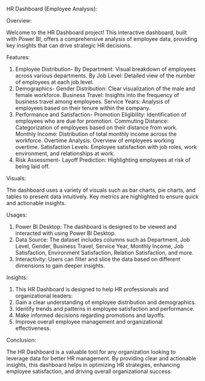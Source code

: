 HR Dashboard (Employee Analysis):

Overview:

Welcome to the HR Dashboard project! This interactive dashboard, built with Power BI, offers a comprehensive analysis of employee data, providing key insights that can drive strategic HR decisions.

Features:
1. Employee Distribution- 
   By Department: Visual breakdown of employees across various departments.
   By Job Level: Detailed view of the number of employees at each job level.
2. Demographics-
   Gender Distribution: Clear visualization of the male and female workforce.
   Business Travel: Insights into the frequency of business travel among employees.
   Service Years: Analysis of employees based on their tenure within the company.
3. Performance and Satisfaction-
   Promotion Eligibility: Identification of employees who are due for promotion.
   Commuting Distance: Categorization of employees based on their distance from work.
   Monthly Income: Distribution of total monthly income across the workforce.
   Overtime Analysis: Overview of employees working overtime.
   Satisfaction Levels: Employee satisfaction with job roles, work environment, and relationships at work.
4. Risk Assessment-
   Layoff Prediction: Highlighting employees at risk of being laid off.

Visuals:

The dashboard uses a variety of visuals such as bar charts, pie charts, and tables to present data intuitively. Key metrics are highlighted to ensure quick and actionable insights.

Usages:

1. Power BI Desktop: The dashboard is designed to be viewed and interacted with using Power BI Desktop.
2. Data Source: The dataset includes columns such as Department, Job Level, Gender, Business Travel, Service Year, Monthly Income, Job Satisfaction, Environment Satisfaction, Relation Satisfaction, and more.
3. Interactivity: Users can filter and slice the data based on different dimensions to gain deeper insights.

Insights:

1. This HR Dashboard is designed to help HR professionals and organizational leaders:
2. Gain a clear understanding of employee distribution and demographics.
3. Identify trends and patterns in employee satisfaction and performance.
4. Make informed decisions regarding promotions and layoffs.
5. Improve overall employee management and organizational effectiveness.

Conclusion:

The HR Dashboard is a valuable tool for any organization looking to leverage data for better HR management. By providing clear and actionable insights, this dashboard helps in optimizing HR strategies, enhancing employee satisfaction, and driving overall organizational success.

